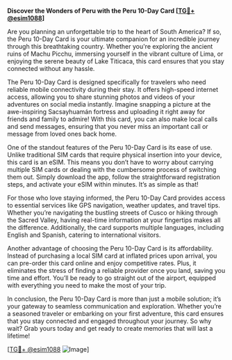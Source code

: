 **Discover the Wonders of Peru with the Peru 10-Day Card [[TG💪+ @esim1088](https://t.me/s/esim1088)]**

Are you planning an unforgettable trip to the heart of South America? If so, the Peru 10-Day Card is your ultimate companion for an incredible journey through this breathtaking country. Whether you're exploring the ancient ruins of Machu Picchu, immersing yourself in the vibrant culture of Lima, or enjoying the serene beauty of Lake Titicaca, this card ensures that you stay connected without any hassle.

The Peru 10-Day Card is designed specifically for travelers who need reliable mobile connectivity during their stay. It offers high-speed internet access, allowing you to share stunning photos and videos of your adventures on social media instantly. Imagine snapping a picture at the awe-inspiring Sacsayhuamán fortress and uploading it right away for friends and family to admire! With this card, you can also make local calls and send messages, ensuring that you never miss an important call or message from loved ones back home.

One of the standout features of the Peru 10-Day Card is its ease of use. Unlike traditional SIM cards that require physical insertion into your device, this card is an eSIM. This means you don’t have to worry about carrying multiple SIM cards or dealing with the cumbersome process of switching them out. Simply download the app, follow the straightforward registration steps, and activate your eSIM within minutes. It’s as simple as that!

For those who love staying informed, the Peru 10-Day Card provides access to essential services like GPS navigation, weather updates, and travel tips. Whether you’re navigating the bustling streets of Cusco or hiking through the Sacred Valley, having real-time information at your fingertips makes all the difference. Additionally, the card supports multiple languages, including English and Spanish, catering to international visitors.

Another advantage of choosing the Peru 10-Day Card is its affordability. Instead of purchasing a local SIM card at inflated prices upon arrival, you can pre-order this card online and enjoy competitive rates. Plus, it eliminates the stress of finding a reliable provider once you land, saving you time and effort. You’ll be ready to go straight out of the airport, equipped with everything you need to make the most of your trip.

In conclusion, the Peru 10-Day Card is more than just a mobile solution; it’s your gateway to seamless communication and exploration. Whether you’re a seasoned traveler or embarking on your first adventure, this card ensures that you stay connected and engaged throughout your journey. So why wait? Grab yours today and get ready to create memories that will last a lifetime!

[[TG💪+ @esim1088](https://t.me/s/esim1088) ![Image](https://i.postimg.cc/Y0z9fWf4/image.png)]